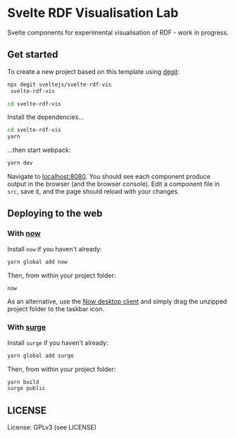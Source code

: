 # Svelte RDF Visualisation Lab

Svelte components for experimental visualisation of RDF - work in progress.

## Get started
To create a new project based on this template using [degit](https://github.com/Rich-Harris/degit):

```bash
npx degit sveltejs/svelte-rdf-vis
 svelte-rdf-vis

cd svelte-rdf-vis
```

Install the dependencies...

```bash
cd svelte-rdf-vis
yarn
```

...then start webpack:

```bash
yarn dev
```

Navigate to [localhost:8080](http://localhost:8080). You should see each component produce output in the browser (and the browser console). Edit a component file in `src`, save it, and the page should reload with your changes.


## Deploying to the web

### With [now](https://zeit.co/now)

Install `now` if you haven't already:

```bash
yarn global add now
```

Then, from within your project folder:

```bash
now
```

As an alternative, use the [Now desktop client](https://zeit.co/download) and simply drag the unzipped project folder to the taskbar icon.

### With [surge](https://surge.sh/)

Install `surge` if you haven't already:

```bash
yarn global add surge
```

Then, from within your project folder:

```bash
yarn build
surge public
```

## LICENSE

License: GPLv3 (see LICENSE)
